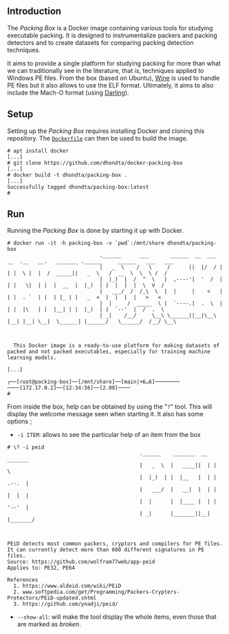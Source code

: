 ## Introduction

The *Packing Box* is a Docker image containing various tools for studying executable packing. It is designed to instrumentalize packers and packing detectors and to create datasets for comparing packing detection techniques.

It aims to provide a single platform for studying packing for more than what we can traditionally see in the literature, that is, techniques applied to Windows PE files. From the box (based on Ubuntu), [Wine](https://www.winehq.org/) is used to handle PE files but it also allows to use the ELF format. Ultimately, it aims to also include the Mach-O format (using [Darling](https://www.darlinghq.org/)).

## Setup

Setting up the *Packing Box* requires installing Docker and cloning this repository. The [`Dockerfile`](https://github.com/dhondta/docker-packing-box/blob/main/Dockerfile) can then be used to build the image.

```session
# apt install docker
[...]
# git clone https://github.com/dhondta/docker-packing-box
[...]
# docker build -t dhondta/packing-box .
[...]
Successfully tagged dhondta/packing-box:latest
# 
```

## Run

Running the *Packing Box* is done by starting it up with Docker.

```session
# docker run -it -h packing-box -v `pwd`:/mnt/share dhondta/packing-box
                              .______      ___       ______  __  ___  __  .__   __.   _______ .______     ______   ___   ___
                              |   _  \    /   \     /      ||  |/  / |  | |  \ |  |  /  _____||   _  \   /  __  \  \  \ /  /
                              |  |_)  |  /  ^  \   |  ,----'|  '  /  |  | |   \|  | |  |  __  |  |_)  | |  |  |  |  \  V  /
                              |   ___/  /  /_\  \  |  |     |    <   |  | |  . `  | |  | |_ | |   _  <  |  |  |  |   >   <
                              |  |     /  _____  \ |  `----.|  .  \  |  | |  |\   | |  |__| | |  |_)  | |  `--'  |  /  .  \
                              | _|    /__/     \__\ \______||__|\__\ |__| |__| \__|  \______| |______/   \______/  /__/ \__\



  This Docker image is a ready-to-use platform for making datasets of packed and not packed executables, especially for training machine learning models.

[...]

┌──[root@packing-box]──[/mnt/share]──[main|+6…6]────────                           ────[172.17.0.2]──[12:34:56]──[2.00]────
# 

```

From inside the box, help can be obtained by using the "`?`" tool. This will display the welcome message seen when starting it. It also has some options ;

- `-i ITEM`: allows to see the particular help of an item from the box

```session
# \? -i peid    
                                           .______    _______  __   _______
                                           |   _  \  |   ____||  | |       \
                                           |  |_)  | |  |__   |  | |  .--.  |
                                           |   ___/  |   __|  |  | |  |  |  |
                                           |  |      |  |____ |  | |  '--'  |
                                           | _|      |_______||__| |_______/



PEiD detects most common packers, cryptors and compilers for PE files. It can currently detect more than 600 different signatures in PE files.
Source: https://github.com/wolfram77web/app-peid
Applies to: PE32, PE64

References
  1. https://www.aldeid.com/wiki/PEiD
  2. www.softpedia.com/get/Programming/Packers-Crypters-Protectors/PEiD-updated.shtml
  3. https://github.com/ynadji/peid/

```

- `--show-all`: will make the tool display the whole items, even those that are marked as *broken*.

